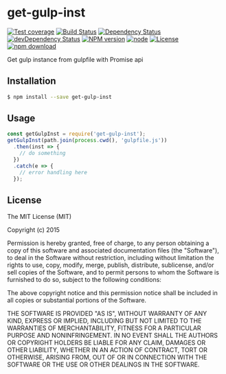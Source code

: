 # get-gulp-inst

[![Test coverage](https://img.shields.io/coveralls/LingyuCoder/get-gulp-inst.svg?style=flat-square)](https://coveralls.io/r/LingyuCoder/get-gulp-inst?branch=master)
[![Build Status](https://travis-ci.org/LingyuCoder/get-gulp-inst.png)](https://travis-ci.org/LingyuCoder/get-gulp-inst)
[![Dependency Status](https://david-dm.org/LingyuCoder/get-gulp-inst.svg)](https://david-dm.org/LingyuCoder/get-gulp-inst)
[![devDependency Status](https://david-dm.org/LingyuCoder/get-gulp-inst/dev-status.svg)](https://david-dm.org/LingyuCoder/get-gulp-inst#info=devDependencies)
[![NPM version](http://img.shields.io/npm/v/get-gulp-inst.svg?style=flat-square)](http://npmjs.org/package/get-gulp-inst)
[![node](https://img.shields.io/badge/node.js-%3E=_4.0-green.svg?style=flat-square)](http://nodejs.org/download/)
[![License](http://img.shields.io/npm/l/get-gulp-inst.svg?style=flat-square)](LICENSE)
[![npm download](https://img.shields.io/npm/dm/get-gulp-inst.svg?style=flat-square)](https://npmjs.org/package/get-gulp-inst)

Get gulp instance from gulpfile with Promise api

## Installation

```bash
$ npm install --save get-gulp-inst
```

## Usage

```javascript
const getGulpInst = require('get-gulp-inst');
getGulpInst(path.join(process.cwd(), 'gulpfile.js'))
  .then(inst => {
    // do something
  })
  .catch(e => {
    // error handling here
  });
```

## License

The MIT License (MIT)

Copyright (c) 2015

Permission is hereby granted, free of charge, to any person obtaining a copy
of this software and associated documentation files (the "Software"), to deal
in the Software without restriction, including without limitation the rights
to use, copy, modify, merge, publish, distribute, sublicense, and/or sell
copies of the Software, and to permit persons to whom the Software is
furnished to do so, subject to the following conditions:

The above copyright notice and this permission notice shall be included in all
copies or substantial portions of the Software.

THE SOFTWARE IS PROVIDED "AS IS", WITHOUT WARRANTY OF ANY KIND, EXPRESS OR
IMPLIED, INCLUDING BUT NOT LIMITED TO THE WARRANTIES OF MERCHANTABILITY,
FITNESS FOR A PARTICULAR PURPOSE AND NONINFRINGEMENT. IN NO EVENT SHALL THE
AUTHORS OR COPYRIGHT HOLDERS BE LIABLE FOR ANY CLAIM, DAMAGES OR OTHER
LIABILITY, WHETHER IN AN ACTION OF CONTRACT, TORT OR OTHERWISE, ARISING FROM,
OUT OF OR IN CONNECTION WITH THE SOFTWARE OR THE USE OR OTHER DEALINGS IN THE
SOFTWARE.
